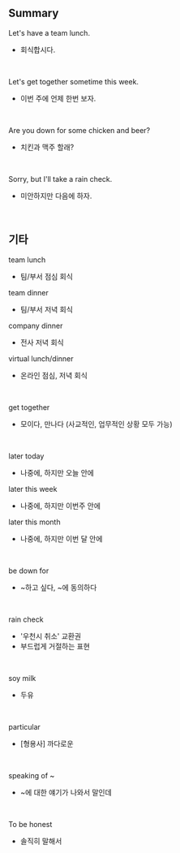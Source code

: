 ## Summary

Let's have a team lunch.
- 회식합시다.

<br>

Let's get together sometime this week.
- 이번 주에 언제 한번 보자.

<br>

Are you down for some chicken and beer?
- 치킨과 맥주 할래?

<br>

Sorry, but I'll take a rain check.
- 미안하지만 다음에 하자.

<br>

## 기타

team lunch
- 팀/부서 점심 회식

team dinner
- 팀/부서 저녁 회식

company dinner
- 전사 저녁 회식

virtual lunch/dinner
- 온라인 점심, 저녁 회식

<br>

get together
- 모이다, 만나다 (사교적인, 업무적인 상황 모두 가능)

<br>

later today
- 나중에, 하지만 오늘 안에

later this week
- 나중에, 하지만 이번주 안에

later this month
- 나중에, 하지만 이번 달 안에

<br>

be down for
- ~하고 싶다, ~에 동의하다

<br>

rain check
- '우천시 취소' 교환권
- 부드럽게 거절하는 표현

<br>

soy milk
- 두유

<br>

particular
- [형용사] 까다로운

<br>

speaking of ~
- ~에 대한 얘기가 나와서 말인데

<br>

To be honest
- 솔직히 말해서

